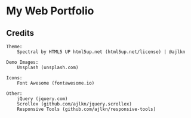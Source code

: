 # My Web Portfolio

## Credits
	
	Theme:
		Spectral by HTML5 UP html5up.net (html5up.net/license) | @ajlkn 

	Demo Images:
		Unsplash (unsplash.com)

	Icons:
		Font Awesome (fontawesome.io)

	Other:
		jQuery (jquery.com)
		Scrollex (github.com/ajlkn/jquery.scrollex)
		Responsive Tools (github.com/ajlkn/responsive-tools)
